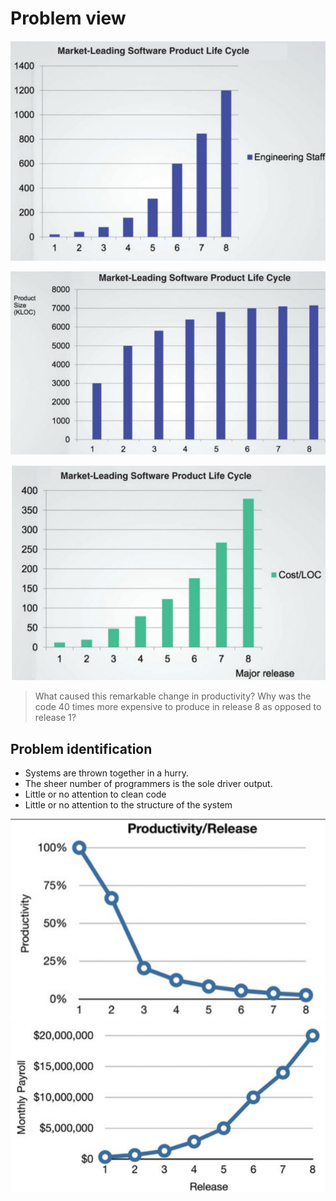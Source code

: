 #   Problem view

![figure1](/images/figure1.png)

![figure2](/images/figure2.png)

![figure3](/images/figure3.png)

> What caused this remarkable change in productivity? Why was the code 40 times more expensive to produce in release 8 as opposed to release 1?

##  Problem identification

*   Systems are thrown together in a hurry.
*   The sheer number of programmers is the sole driver output.
*   Little or no attention to clean code
*   Little or no attention to the structure of the system

![figure4](/images/figure4.png)
![figure5](/images/figure5.png)
